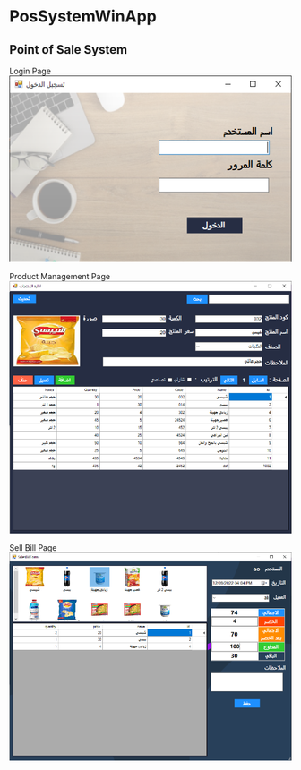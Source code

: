 # PosSystemWinApp

## Point of Sale System  

Login Page  
![login page](/screenshots/Screenshot1.png "Login page")

Product Management Page
![product management page](/screenshots/Screenshot2.png "Product Management page")  

Sell Bill Page
![sell bill page](/screenshots/Screenshot3.png "Sell Bill page")  

